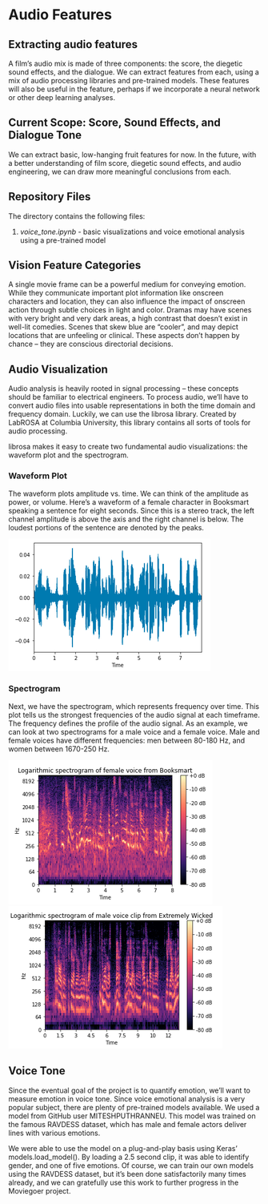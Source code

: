 # Audio Features
## Extracting audio features
A film’s audio mix is made of three components: the score, the diegetic sound effects, and the dialogue. We can extract features from each, using a mix of audio processing libraries and pre-trained models. These features will also be useful in the feature, perhaps if we incorporate a neural network or other deep learning analyses.

## Current Scope: Score, Sound Effects, and Dialogue Tone
We can extract basic, low-hanging fruit features for now. In the future, with a better understanding of film score, diegetic sound effects, and audio engineering, we can draw more meaningful conclusions from each.

## Repository Files
The directory contains the following files:

1. *voice_tone.ipynb* - basic visualizations and voice emotional analysis using a pre-trained model

## Vision Feature Categories
A single movie frame can be a powerful medium for conveying emotion. While they communicate important plot information like onscreen characters and location, they can also influence the impact of onscreen action through subtle choices in light and color. Dramas may have scenes with very bright and very dark areas, a high contrast that doesn’t exist in well-lit comedies. Scenes that skew blue are “cooler”, and may depict locations that are unfeeling or clinical. These aspects don’t happen by chance – they are conscious directorial decisions.

## Audio Visualization
Audio analysis is heavily rooted in signal processing – these concepts should be familiar to electrical engineers. To process audio, we’ll have to convert audio files into usable representations in both the time domain and frequency domain. Luckily, we can use the librosa library. Created by LabROSA at Columbia University, this library contains all sorts of tools for audio processing.

librosa makes it easy to create two fundamental audio visualizations: the waveform plot and the spectrogram.

### Waveform Plot
The waveform plots amplitude vs. time. We can think of the amplitude as power, or volume. Here’s a waveform of a female character in Booksmart speaking a sentence for eight seconds. Since this is a stereo track, the left channel amplitude is above the axis and the right channel is below. The loudest portions of the sentence are denoted by the peaks.

![a waveform plot for a female character](/readme_images/waveplot.png "a waveform plot for a female character")

### Spectrogram
Next, we have the spectrogram, which represents frequency over time. This plot tells us the strongest frequencies of the audio signal at each timeframe. The frequency defines the profile of the audio signal. As an example, we can look at two spectrograms for a male voice and a female voice. Male and female voices have different frequencies: men between 80-180 Hz, and women between 1670-250 Hz.

![a spectogram for a female character](/readme_images/spectrogram_female.png "a spectogram for a female character")
![a spectogram for a male character](/readme_images/spectrogram_male.png "a spectogram for a male character")

## Voice Tone
Since the eventual goal of the project is to quantify emotion, we’ll want to measure emotion in voice tone. Since voice emotional analysis is a very popular subject, there are plenty of pre-trained models available. We used a model from GitHub user MITESHPUTHRANNEU. This model was trained on the famous RAVDESS dataset, which has male and female actors deliver lines with various emotions.

We were able to use the model on a plug-and-play basis using Keras’ models.load_model(). By loading a 2.5 second clip, it was able to identify gender, and one of five emotions. Of course, we can train our own models using the RAVDESS dataset, but it’s been done satisfactorily many times already, and we can gratefully use this work to further progress in the Moviegoer project.
